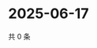 # 2025-06-17

共 0 条

<!-- BEGIN ZHIHUQUESTIONS -->
<!-- 最后更新时间 Tue Jun 17 2025 02:16:18 GMT+0800 (China Standard Time) -->

<!-- END ZHIHUQUESTIONS -->
